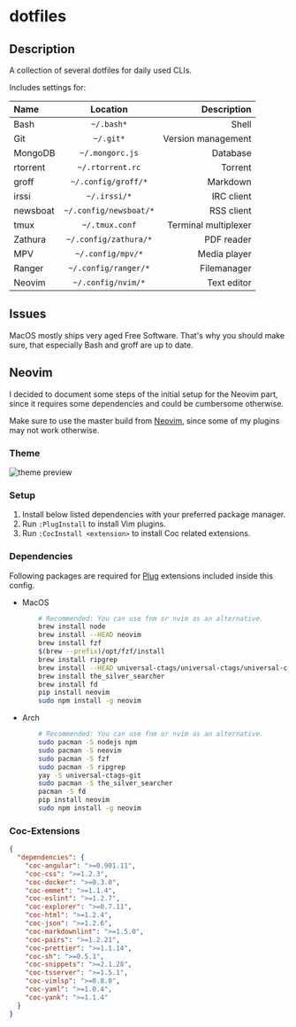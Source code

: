# dotfiles

## Description

A collection of several dotfiles for daily used CLIs.

Includes settings for:

| Name           | Location                 | Description           |
| :------------- | :----------------------: | --------------------: |
| Bash           | `~/.bash*`               | Shell                 |
| Git            | `~/.git*`                | Version management    |
| MongoDB        | `~/.mongorc.js`          | Database              |
| rtorrent       | `~/.rtorrent.rc`         | Torrent               |
| groff          | `~/.config/groff/*`      | Markdown              |
| irssi          | `~/.irssi/*`             | IRC client            |
| newsboat       | `~/.config/newsboat/*`   | RSS client            |
| tmux           | `~/.tmux.conf`           | Terminal multiplexer  |
| Zathura        | `~/.config/zathura/*`    | PDF reader            |
| MPV            | `~/.config/mpv/*`        | Media player          |
| Ranger         | `~/.config/ranger/*`     | Filemanager           |
| Neovim         | `~/.config/nvim/*`       | Text editor           |

## Issues

MacOS mostly ships very aged Free Software. That's why you should make sure, that
especially Bash and groff are up to date.

## Neovim

I decided to document some steps of the initial setup for the Neovim part, since
it requires some dependencies and could be cumbersome otherwise.

Make sure to use the master build from [Neovim](https://github.com/neovim/neovim/releases),
since some of my plugins may not work otherwise.

### Theme

![theme preview](https://i.imgur.com/D9nsARX.png)

### Setup

1. Install below listed dependencies with your preferred package manager.
2. Run `:PlugInstall` to install Vim plugins.
3. Run `:CocInstall <extension>` to install Coc related extensions.

### Dependencies

Following packages are required for [Plug](https://github.com/junegunn/vim-plug)
extensions included inside this config.

- MacOS

    ```bash
        # Recommended: You can use fnm or nvim as an alternative.
        brew install node
        brew install --HEAD neovim
        brew install fzf
        $(brew --prefix)/opt/fzf/install
        brew install ripgrep
        brew install --HEAD universal-ctags/universal-ctags/universal-ctags
        brew install the_silver_searcher
        brew install fd
        pip install neovim
        sudo npm install -g neovim
    ```

- Arch

    ```bash
        # Recommended: You can use fnm or nvim as an alternative.
        sudo pacman -S nodejs npm
        sudo pacman -S neovim
        sudo pacman -S fzf
        sudo pacman -S ripgrep
        yay -S universal-ctags-git
        sudo pacman -S the_silver_searcher
        pacman -S fd
        pip install neovim
        sudo npm install -g neovim
    ```

### Coc-Extensions

```json
{
  "dependencies": {
    "coc-angular": ">=0.901.11",
    "coc-css": ">=1.2.3",
    "coc-docker": ">=0.3.0",
    "coc-emmet": ">=1.1.4",
    "coc-eslint": ">=1.2.7",
    "coc-explorer": ">=0.7.11",
    "coc-html": ">=1.2.4",
    "coc-json": ">=1.2.6",
    "coc-markdownlint": ">=1.5.0",
    "coc-pairs": ">=1.2.21",
    "coc-prettier": ">=1.1.14",
    "coc-sh": ">=0.5.1",
    "coc-snippets": ">=2.1.28",
    "coc-tsserver": ">=1.5.1",
    "coc-vimlsp": ">=0.8.0",
    "coc-yaml": ">=1.0.4",
    "coc-yank": ">=1.1.4"
  }
}
```
